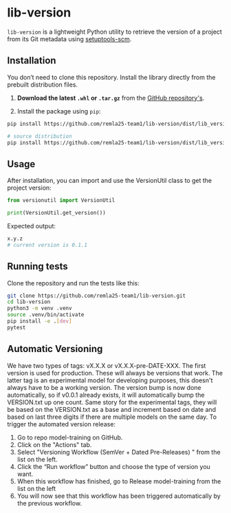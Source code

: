 # lib-version

`lib-version` is a lightweight Python utility to retrieve the version of a project from its Git metadata using [setuptools-scm](https://pypi.org/project/setuptools-scm/).

## Installation

You don’t need to clone this repository. Install the library directly from the prebuilt distribution files.

1. **Download the latest `.whl` or `.tar.gz`** from the [GitHub repository's](https://github.com/remla25-team1/lib-version/dist).

2. Install the package using `pip`:

```bash
pip install https://github.com/remla25-team1/lib-version/dist/lib_version-0.1.1-py3-none-any.whl

# source distribution
pip install https://github.com/remla25-team1/lib-version/dist/lib_version-0.1.1.tar.gz
```

## Usage

After installation, you can import and use the VersionUtil class to get the project version:
```Python
from versionutil import VersionUtil

print(VersionUtil.get_version())
```

Expected output:
```bash
x.y.z 
# current version is 0.1.1
```

## Running tests
Clone the repository and run the tests like this:
```bash
git clone https://github.com/remla25-team1/lib-version.git
cd lib-version
python3 -m venv .venv
source .venv/bin/activate
pip install -e .[dev]
pytest
```

## Automatic Versioning
We have two types of tags: vX.X.X or vX.X.X-pre-DATE-XXX. The first version is used for production. These will always be versions that work. The latter tag is an experimental model for developing purposes, this doesn't always have to be a working version. The version bump is now done automatically, so if v0.0.1 already exists, it will automatically bump the VERSION.txt up one count. Same story for the experimental tags, they will be based on the VERSION.txt as a base and increment based on date and based on last three digits if there are multiple models on the same day.
To trigger the automated version release:

1) Go to repo model-training on GitHub.
2) Click on the "Actions" tab.
3) Select "Versioning Workflow (SemVer + Dated Pre-Releases) " from the list on the left.
4) Click the “Run workflow” button and choose the type of version you want.
5) When this workflow has finished, go to Release model-training from the list on the left
6) You will now see that this workflow has been triggered automatically by the previous workflow.

